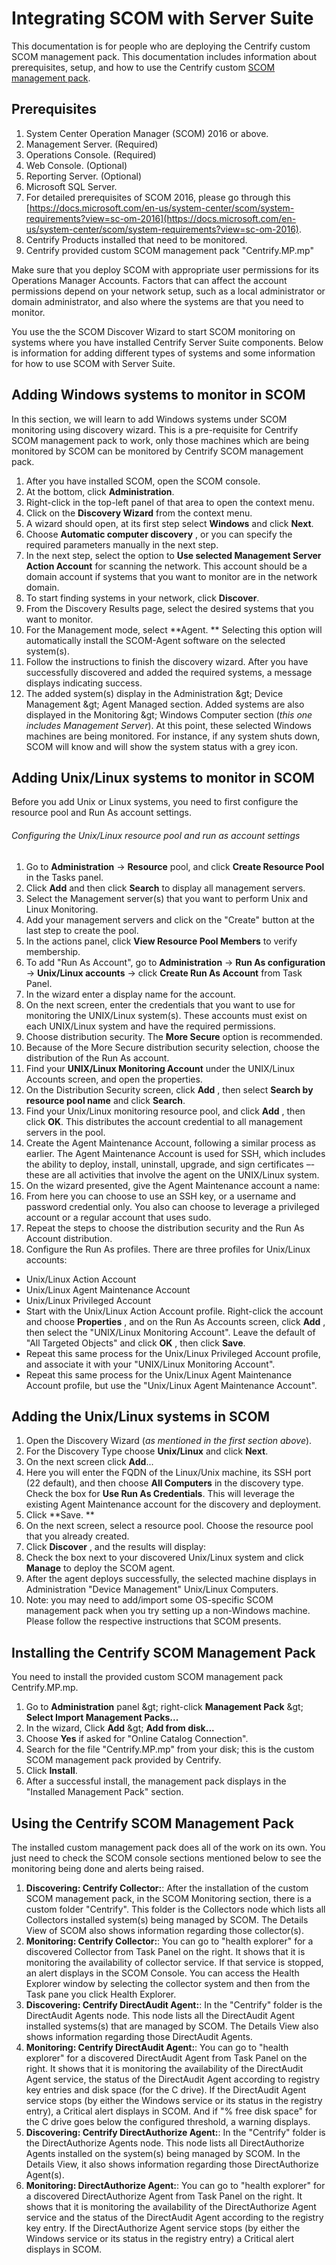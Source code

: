 
# Integrating SCOM with Server Suite
This documentation is for people who are deploying the Centrify custom SCOM management pack. This documentation includes information about prerequisites, setup, and how to use the Centrify custom [SCOM management pack](https://confluence.centrify.com/pages/viewpage.action?pageId=61538958).

## Prerequisites
1. System Center Operation Manager (SCOM) 2016 or above.
  1. Management Server. (Required)
  2. Operations Console. (Required)
  3. Web Console. (Optional)
  4. Reporting Server. (Optional)
2. Microsoft SQL Server.
3. For detailed prerequisites of SCOM 2016, please go through this [https://docs.microsoft.com/en-us/system-center/scom/system-requirements?view=sc-om-2016](https://docs.microsoft.com/en-us/system-center/scom/system-requirements?view=sc-om-2016).
4. Centrify Products installed that need to be monitored.
5. Centrify provided custom SCOM management pack "Centrify.MP.mp"

Make sure that you deploy SCOM with appropriate user permissions for its Operations Manager Accounts. Factors that can affect the account permissions depend on your network setup, such as a local administrator or domain administrator, and also where the systems are that you need to monitor.

You use the the SCOM Discover Wizard to start SCOM monitoring on systems where you have installed Centrify Server Suite components. Below is information for adding different types of systems and some information for how to use SCOM with Server Suite.

## Adding Windows systems to monitor in SCOM
In this section, we will learn to add Windows systems under SCOM monitoring using discovery wizard. This is a pre-requisite for Centrify SCOM management pack to work, only those machines which are being monitored by SCOM can be monitored by Centrify SCOM management pack.

1. After you have installed SCOM, open the SCOM console.
2. At the bottom, click  **Administration**.
3. Right-click in the top-left panel of that area to open the context menu.
4. Click on the  **Discovery Wizard**  from the context menu.
5. A wizard should open, at its first step select  **Windows**  and click  **Next**.
6. Choose  **Automatic computer discovery** , or you can specify the required parameters manually in the next step.
7. In the next step, select the option to  **Use selected Management Server Action Account**  for scanning the network. This account should be a domain account if systems that you want to monitor are in the network domain.
8. To start finding systems in your network, click  **Discover**.
9. From the Discovery Results page, select the desired systems that you want to monitor.
10. For the Management mode, select  **Agent. ** Selecting this option will automatically install the SCOM-Agent software on the selected system(s).
11. Follow the instructions to finish the discovery wizard. After you have successfully discovered and added the required systems, a message displays indicating success.
12. The added system(s) display in the Administration \&gt; Device Management \&gt; Agent Managed section. Added systems are also displayed in the Monitoring \&gt; Windows Computer section (_this one includes Management Server_). At this point, these selected Windows machines are being monitored. For instance, if any system shuts down, SCOM will know and will show the system status with a grey icon.

## Adding Unix/Linux systems to monitor in SCOM
Before you add Unix or Linux systems, you need to first configure the resource pool and Run As account settings.

###### Configuring the Unix/Linux resource pool and run as account settings
1. Go to  **Administration**  ->  **Resource**  pool, and click  **Create Resource Pool**  in the Tasks panel.
2. Click  **Add**  and then click  **Search**  to display all management servers.
3. Select the Management server(s) that you want to perform Unix and Linux Monitoring.
4. Add your management servers and click on the "Create" button at the last step to create the pool.
5. In the actions panel, click  **View Resource Pool Members**  to verify membership.
6. To add "Run As Account", go to  **Administration**  ->  **Run As configuration**  ->  **Unix/Linux accounts**  -> click  **Create Run As Account**  from Task Panel.
7. In the wizard enter a display name for the account.
8. On the next screen, enter the credentials that you want to use for monitoring the UNIX/Linux system(s).  These accounts must exist on each UNIX/Linux system and have the required permissions.
9. Choose distribution security. The  **More Secure**  option is recommended.
10. Because of the More Secure distribution security selection, choose the distribution of the Run As account.
  1. Find your  **UNIX/Linux Monitoring Account**  under the UNIX/Linux Accounts screen, and open the properties.
  2. On the Distribution Security screen, click  **Add** , then select  **Search by resource pool name**  and click  **Search**.
  3. Find your Unix/Linux monitoring resource pool, and click  **Add** , then click  **OK**.  This distributes the account credential to all management servers in the pool.
11. Create the Agent Maintenance Account, following a similar process as earlier.
 The Agent Maintenance Account is used for SSH, which includes the ability to deploy, install, uninstall, upgrade, and sign certificates –- these are all activities that involve the agent on the UNIX/Linux system.
  1. On the wizard presented, give the Agent Maintenance account a name:
  2. From here you can choose to use an SSH key, or a username and password credential only.  You also can choose to leverage a privileged account or a regular account that uses sudo.
  3. Repeat the steps to choose the distribution security and the Run As Account distribution.
12. Configure the Run As profiles.
 There are three profiles for Unix/Linux accounts:
  - Unix/Linux Action Account
  - Unix/Linux Agent Maintenance Account
  - Unix/Linux Privileged Account
  - Start with the Unix/Linux Action Account profile.  Right-click the account and choose  **Properties** , and on the Run As Accounts screen, click  **Add** , then select the "UNIX/Linux Monitoring Account". Leave the default of "All Targeted Objects" and click  **OK** , then click  **Save**.
  - Repeat this same process for the Unix/Linux Privileged Account profile, and associate it with your "UNIX/Linux Monitoring Account".
  - Repeat this same process for the Unix/Linux Agent Maintenance Account profile, but use the "Unix/Linux Agent Maintenance Account".

## Adding the Unix/Linux systems in SCOM
1. Open the Discovery Wizard (_as mentioned in the first section above_).
2. For the Discovery Type choose  **Unix/Linux**  and click  **Next**.
3. On the next screen click  **Add**...
4. Here you will enter the FQDN of the Linux/Unix machine, its SSH port (22 default), and then choose  **All Computers**  in the discovery type. Check the box for  **Use Run As Credentials**.  This will leverage the existing Agent Maintenance account for the discovery and deployment.
5. Click  **Save. **
6. On the next screen, select a resource pool. Choose the resource pool that you already created.
7. Click  **Discover** , and the results will display:
8. Check the box next to your discovered Unix/Linux system and click  **Manage**  to deploy the SCOM agent.
9. After the agent deploys successfully, the selected machine displays in Administration "Device Management" Unix/Linux Computers.
10. Note: you may need to add/import some OS-specific SCOM management pack when you try setting up a non-Windows machine. Please follow the respective instructions that SCOM presents.

## Installing the Centrify SCOM Management Pack
You need to install the provided custom SCOM management pack Centrify.MP.mp.
1. Go to  **Administration**  panel \&gt; right-click  **Management Pack**  \&gt;  **Select Import Management Packs...**
2. In the wizard, Click  **Add**  \&gt;  **Add from disk...**
3. Choose  **Yes**  if asked for "Online Catalog Connection".
4. Search for the file "Centrify.MP.mp" from your disk; this is the custom SCOM management pack provided by Centrify.
5. Click  **Install**.
6. After a successful install, the management pack displays in the "Installed Management Pack" section.

## Using the Centrify SCOM Management Pack

The installed custom management pack does all of the work on its own. You just need to check the SCOM console sections mentioned below to see the monitoring being done and alerts being raised.

1. **Discovering: Centrify Collector:**: After the installation of the custom SCOM management pack, in the SCOM Monitoring section, there is a custom folder "Centrify". This folder is the Collectors node which lists all Collectors installed system(s) being managed by SCOM. The Details View of SCOM also shows information regarding those collector(s).
2. **Monitoring: Centrify Collector:**: You can go to "health explorer" for a discovered Collector from Task Panel on the right. It shows that it is monitoring the availability of collector service. If that service is stopped, an alert displays in the SCOM Console. You can access the Health Explorer window by selecting the collector system and then from the Task pane you click Health Explorer.
3. **Discovering: Centrify DirectAudit Agent:**: In the "Centrify" folder is the DirectAudit Agents node. This node lists all the DirectAudit Agent installed systems(s) that are managed by SCOM. The Details View also shows information regarding those DirectAudit Agents.
4. **Monitoring: Centrify DirectAudit Agent:**: You can go to "health explorer" for a discovered DirectAudit Agent from Task Panel on the right. It shows that it is monitoring the availability of the DirectAudit Agent service, the status of the DirectAudit Agent according to registry key entries and disk space (for the C drive). If the DirectAudit Agent service stops (by either the Windows service or its status in the registry entry), a Critical alert displays in SCOM. And if "% free disk space" for the C drive goes below the configured threshold,  a warning displays.
5. **Discovering: Centrify DirectAuthorize Agent:**: In the "Centrify" folder is the DirectAuthorize Agents node. This node lists all DirectAuthorize Agents installed on the system(s) being managed by SCOM. In the Details View, it also shows information regarding those DirectAuthorize Agent(s).
6. **Monitoring: DirectAuthorize Agent:**: You can go to "health explorer" for a discovered DirectAuthorize Agent from Task Panel on the right. It shows that it is monitoring the availability of the DirectAuthorize Agent service and the status of the DirectAudit Agent according to the registry key entry. If the DirectAuthorize Agent service stops (by either the Windows service or its status in the registry entry) a Critical alert displays in SCOM.
